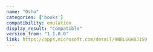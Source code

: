 ```yaml
---
name: "Osho"
categories: ['books']
compatibility: emulation
display_result: "Compatible"
version_from: "1.1.0.0"
link: https://apps.microsoft.com/detail/9NBLGGH0J1S9
---
```

